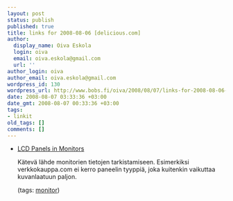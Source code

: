 ```yaml
---
layout: post
status: publish
published: true
title: links for 2008-08-06 [delicious.com]
author:
  display_name: Oiva Eskola
  login: oiva
  email: oiva.eskola@gmail.com
  url: ''
author_login: oiva
author_email: oiva.eskola@gmail.com
wordpress_id: 130
wordpress_url: http://www.bobs.fi/oiva/2008/08/07/links-for-2008-08-06-deliciouscom/
date: 2008-08-07 03:33:36 +03:00
date_gmt: 2008-08-07 00:33:36 +03:00
tags:
- linkit
old_tags: []
comments: []
---
```

<ul class="delicious">
<li>
<div class="delicious-link"><a href="http://lcdtech.no-ip.info/en/data/lcd.panels.in.monitors.htm">LCD Panels in Monitors</a></div></p>
<div class="delicious-extended">Kätevä lähde monitorien tietojen tarkistamiseen. Esimerkiksi verkkokauppa.com ei kerro paneelin tyyppiä, joka kuitenkin vaikuttaa kuvanlaatuun paljon.</div></p>
<div class="delicious-tags">(tags: <a href="http://delicious.com/oiva/monitor">monitor</a>)</div><br />
            </li></ul>
